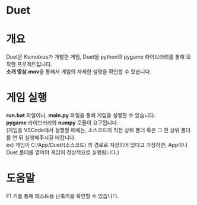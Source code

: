 ﻿# Duet

##
# 개요

Duet은 Kumobius가 개발한 게임, Duet을 python의 pygame 라이브러리를 통해 모작한 프로젝트입니다.  
**소개 영상.mov**을 통해서 게임의 자세한 설명을 확인할 수 있습니다.

##
# 게임 실행

**run.bat** 파일이나, **main.py** 파일을 통해 게임을 실행할 수 있습니다.  
**pygame** 라이브러리와 **numpy** 모듈이 요구됩니다.  
(게임을 VSCode에서 실행할 때에는, 소스코드의 직전 상위 폴더 혹은 그 전 상위 폴더를 연 뒤 실행해주시길 바랍니다.  
ex) 게임이 C:/App/Duet/(소스코드) 의 경로로 저장되어 있다고 가정하면, App이나 Duet 폴더를 열어야 게임이 정상적으로 실행됩니다.)

##
# 도움말
F1 키를 통해 테스트용 단축키를 확인할 수 있습니다.

